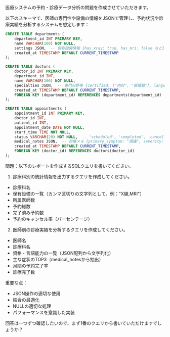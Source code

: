 医療システムの予約・診療データ分析の問題を作成させていただきます。

以下のスキーマで、医師の専門性や設備の情報をJSONで管理し、予約状況や診療実績を分析するシステムを想定します：

```sql
CREATE TABLE departments (
    department_id INT PRIMARY KEY,
    name VARCHAR(100) NOT NULL,
    settings JSON,  -- 保有設備情報 {has_xray: true, has_mri: false など}
    created_at TIMESTAMP DEFAULT CURRENT_TIMESTAMP
);

CREATE TABLE doctors (
    doctor_id INT PRIMARY KEY,
    department_id INT,
    name VARCHAR(100) NOT NULL,
    specialties JSON,  -- 専門分野等 {certified: ["内科", "循環器"], languages: ["英語", "中国語"]}
    created_at TIMESTAMP DEFAULT CURRENT_TIMESTAMP,
    FOREIGN KEY (department_id) REFERENCES departments(department_id)
);

CREATE TABLE appointments (
    appointment_id INT PRIMARY KEY,
    doctor_id INT,
    patient_id INT,
    appointment_date DATE NOT NULL,
    start_time TIME NOT NULL,
    status VARCHAR(20) NOT NULL,  -- 'scheduled', 'completed', 'cancelled'
    medical_notes JSON,  -- 診療メモ {primary_symptom: "頭痛", severity: "中度"}
    created_at TIMESTAMP DEFAULT CURRENT_TIMESTAMP,
    FOREIGN KEY (doctor_id) REFERENCES doctors(doctor_id)
);
```

問題：以下のレポートを作成するSQLクエリを書いてください。

1. 診療科別の統計情報を出力するクエリを作成してください。
- 診療科名
- 保有設備の一覧（カンマ区切りの文字列として。例："X線,MRI"）
- 所属医師数
- 予約総数
- 完了済み予約数
- 予約のキャンセル率（パーセンテージ）

2. 医師別の診療実績を分析するクエリを作成してください。
- 医師名
- 診療科名
- 資格・言語能力の一覧（JSON配列から文字列化）
- 主な症状のTOP3（medical_notesから抽出）
- 月間の予約完了率
- 診療完了数

重要な点：
- JSON操作の適切な使用
- 結合の最適化
- NULLの適切な処理
- パフォーマンスを意識した実装

回答は一つずつ確認したいので、まず1番のクエリから書いていただけますでしょうか？
